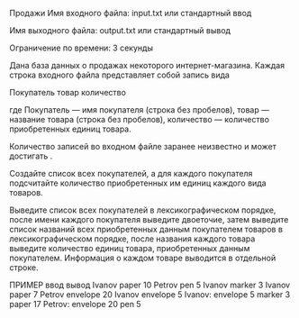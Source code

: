 Продажи
Имя входного файла: input.txt или стандартный ввод

Имя выходного файла: output.txt или стандартный вывод

Ограничение по времени: 3 секунды

Дана база данных о продажах некоторого интернет-магазина. Каждая строка входного файла представляет собой запись вида

Покупатель товар количество

где Покупатель — имя покупателя (строка без пробелов), товар — название товара (строка без пробелов), количество — количество приобретенных единиц товара.

Количество записей во входном файле заранее неизвестно и может достигать .

Создайте список всех покупателей, а для каждого покупателя подсчитайте количество приобретенных им единиц каждого вида товаров.

Выведите список всех покупателей в лексикографическом порядке, после имени каждого покупателя выведите двоеточие, затем выведите список названий всех приобретенных данным покупателем товаров в лексикографическом порядке, после названия каждого товара выведите количество единиц товара, приобретенных данным покупателем. Информация о каждом товаре выводится в отдельной строке.

ПРИМЕР
ввод	вывод
Ivanov paper 10
Petrov pen 5
Ivanov marker 3
Ivanov paper 7
Petrov envelope 20
Ivanov envelope 5
Ivanov:
envelope 5
marker 3
paper 17
Petrov:
envelope 20
pen 5
